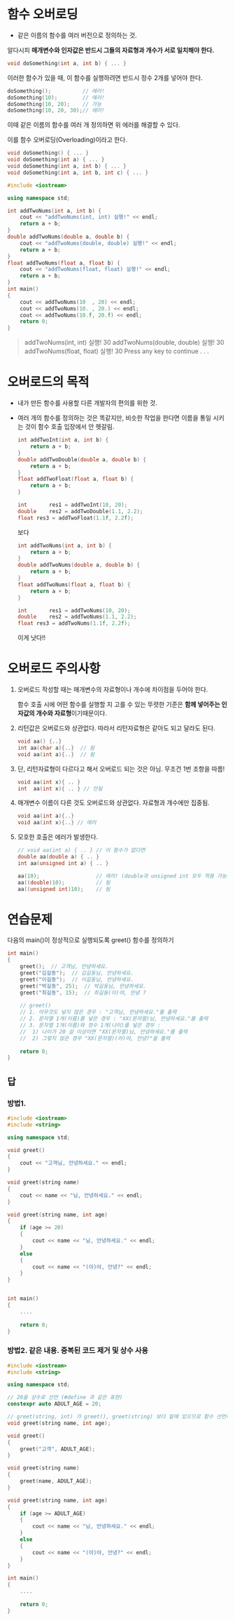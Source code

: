 # 함수 오버로딩 

- 같은 이름의 함수를 여러 버전으로 정의하는 것.

알다시피 **매개변수와 인자값은 반드시 그들의 자료형과 개수가 서로 일치해야 한다.**

```c++
void doSomething(int a, int b) { ... }
```

이러한 함수가 있을 때, 이 함수를 실행하려면 반드시 정수 2개를 넣어야 한다.



```c++
doSomething(); 			// 에러!
doSomething(10); 		// 에러!
doSomething(10, 20); 	// 가능
doSomething(10, 20, 30);// 에러!
```



이때 같은 이름의 함수를 여러 개 정의하면 위 에러를 해결할 수 있다.

이를 함수 오버로딩(Overloading)이라고 한다.

```c++
void doSomething() { ... }
void doSomething(int a) { ... }
void doSomething(int a, int b) { ... }
void doSomething(int a, int b, int c) { ... }
```



```c++
#include <iostream>

using namespace std;

int addTwoNums(int a, int b) {
	cout << "addTwoNums(int, int) 실행!" << endl;
	return a + b;
}
double addTwoNums(double a, double b) {
	cout << "addTwoNums(double, double) 실행!" << endl;
	return a + b;
}
float addTwoNums(float a, float b) {
	cout << "addTwoNums(float, float) 실행!" << endl;
	return a + b;
}
int main() 
{
	cout << addTwoNums(10  , 20) << endl;
	cout << addTwoNums(10. , 20.) << endl;
	cout << addTwoNums(10.f, 20.f) << endl;
	return 0;
}
```

> addTwoNums(int, int) 실행!
> 30
> addTwoNums(double, double) 실행!
> 30
> addTwoNums(float, float) 실행!
> 30
> Press any key to continue . . .



# 오버로드의 목적

- 내가 만든 함수를 사용할 다른 개발자의 편의를 위한 것.

- 여러 개의 함수를 정의하는 것은 똑같지만, 비슷한 작업을 한다면 이름을 통일 시키는 것이 함수 호출 입장에서 안 헷갈림.

  ```c++
  int addTwoInt(int a, int b) {
      return a + b;
  }
  double addTwoDouble(double a, double b) {
      return a + b;
  }
  float addTwoFloat(float a, float b) {
      return a + b;
  }
  ```

  ```c++
  int		res1 = addTwoInt(10, 20); 
  double	res2 = addTwoDouble(1.1, 2.2); 
  float	res3 = addTwoFloat(1.1f, 2.2f); 
  ```

  

  보다

  ```c++
  int addTwoNums(int a, int b) {
      return a + b;
  }
  double addTwoNums(double a, double b) {
      return a + b;
  }
  float addTwoNums(float a, float b) {
      return a + b;
  }
  ```

  ```c++
  int		res1 = addTwoNums(10, 20); 
  double	res2 = addTwoNums(1.1, 2.2); 
  float	res3 = addTwoNums(1.1f, 2.2f); 
  ```

  이게 낫다!!

  

# 오버로드 주의사항

1. 오버로드 작성할 때는 매개변수의 자료형이나 개수에 차이점을 두어야 한다. 

   함수 호출 시에 어떤 함수를 실행할 지 고를 수 있는 뚜렷한 기준은 **함께 넣어주는 인자값의 개수와 자료형**이기때문이다.

2. 리턴값은 오버로드와 상관없다. 따라서 리턴자료형은 같아도 되고 달라도 된다.

   ```c++
   void aa() {..}		
   int aa(char a){..}  // 됨
   void aa(int a){..}  // 됨
   ```

   

3. 단, 리턴자료형이 다르다고 해서 오버로드 되는 것은 아님. 무조건 1번 조항을 따름!

   ```c++
   void aa(int x){ .. }
   int  aa(int x){ .. } // 안됨 
   ```

   

4. 매개변수 이름이 다른 것도 오버로드와 상관없다. 자료형과 개수에만 집중됨.

   ```c++
   void aa(int a){..}
   void aa(int x){..} // 에러
   ```

5. 모호한 호출은 에러가 발생한다.

   ```c++
   // void aa(int a) { .. } // 이 함수가 없다면
   double aa(double a) { .. }
   int aa(unsigned int a) { .. }
   ```

   ```c++
   aa(10);					// 에러! (double과 unsigned int 모두 적용 가능하므로 모호함)
   aa((double)10);   		// 됨
   aa((unsigned int)10); 	// 됨
   ```

   



# 연습문제

다음의 main()이 정상적으로 실행되도록 greet() 함수를 정의하기

```c++
int main() 
{
	greet();  // 고객님, 안녕하세요.
	greet("김길동");  // 김길동님, 안녕하세요.
	greet("이길동");  // 이길동님, 안녕하세요.
	greet("박길동", 25);  // 박길동님, 안녕하세요.
	greet("최길동", 15);  // 최길동(아)야, 안녕 ?
	
	// greet()
	// 1. 아무것도 넣지 않은 경우 : "고객님, 안녕하세요."를 출력
	// 2. 문자열 1개(이름)를 넣은 경우 : "XX(문자열)님, 안녕하세요."를 출력
	// 3. 문자열 1개(이름)와 정수 1개(나이)를 넣은 경우 : 
	//  1) 나이가 20 살 이상이면 "XX(문자열)님, 안녕하세요."를 출력
	//  2) 그렇지 않은 경우 "XX(문자열)(아)야, 안녕?"을 출력
	
	return 0;
}
```







## 답

### 방법1. 

```c++
#include <iostream>
#include <string>

using namespace std;

void greet()
{
	cout << "고객님, 안녕하세요." << endl;
}

void greet(string name)
{
	cout << name << "님, 안녕하세요." << endl;
}

void greet(string name, int age)
{
	if (age >= 20)
	{
		cout << name << "님, 안녕하세요." << endl;
	}
	else
	{
		cout << name << "(아)야, 안녕?" << endl;
	}
}


int main() 
{
	....
	
	return 0;
}
```



### 방법2. 같은 내용. 중복된 코드 제거 및 상수 사용

```c++
#include <iostream>
#include <string>

using namespace std;

// 20을 상수로 선언 (#define 과 같은 표현)
constexpr auto ADULT_AGE = 20;

// greet(string, int) 가 greet(), greet(string) 보다 밑에 있으므로 함수 선언하기.
void greet(string name, int age);  

void greet()
{
	greet("고객", ADULT_AGE);
}

void greet(string name)
{
	greet(name, ADULT_AGE);
}

void greet(string name, int age)
{
	if (age >= ADULT_AGE)
	{
		cout << name << "님, 안녕하세요." << endl;
	}
	else
	{
		cout << name << "(아)야, 안녕?" << endl;
	}
}

int main() 
{
	....
	
	return 0;
}
```



